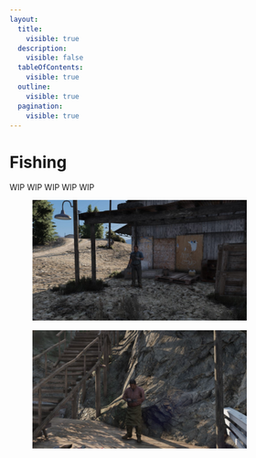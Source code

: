 ```yaml
---
layout:
  title:
    visible: true
  description:
    visible: false
  tableOfContents:
    visible: true
  outline:
    visible: true
  pagination:
    visible: true
---
```


# Fishing

WIP WIP WIP WIP WIP

<div>

<figure><img src="../../../../.gitbook/assets/fish_selling.jpg" alt="" width="375"><figcaption></figcaption></figure>

 

<figure><img src="../../../../.gitbook/assets/fishing_gear.jpg" alt="" width="375"><figcaption></figcaption></figure>

</div>
